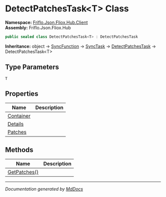 ﻿<!--  
  <auto-generated>   
    The contents of this file were generated by a tool.  
    Changes to this file may be list if the file is regenerated  
  </auto-generated>   
-->

# DetectPatchesTask\<T\> Class

**Namespace:** [Friflo.Json.Fliox.Hub.Client](../index.md)  
**Assembly:** Friflo.Json.Fliox.Hub

```csharp
public sealed class DetectPatchesTask<T> : DetectPatchesTask
```

**Inheritance:** object → [SyncFunction](../SyncFunction/index.md) → [SyncTask](../SyncTask/index.md) → [DetectPatchesTask](../DetectPatchesTask/index.md) → DetectPatchesTask\<T\>

## Type Parameters

`T`

## Properties

| Name                                 | Description |
| ------------------------------------ | ----------- |
| [Container](properties/Container.md) |             |
| [Details](properties/Details.md)     |             |
| [Patches](properties/Patches.md)     |             |

## Methods

| Name                                  | Description |
| ------------------------------------- | ----------- |
| [GetPatches()](methods/GetPatches.md) |             |

___

*Documentation generated by [MdDocs](https://github.com/ap0llo/mddocs)*
